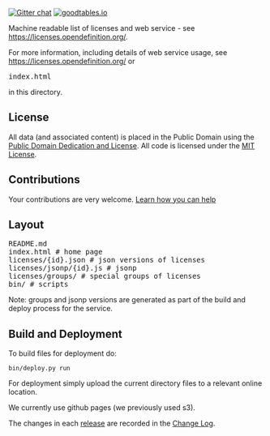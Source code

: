 [![Gitter chat](https://badges.gitter.im/gitterHQ/gitter.png)](https://gitter.im/okfn/chat)
[![goodtables.io](https://goodtables.io/badge/github/okfn/licenses.svg)](https://goodtables.io/github/okfn/licenses)


Machine readable list of licenses and web service - see
<https://licenses.opendefinition.org/>.

For more information, including details of web service usage, see
<https://licenses.opendefinition.org/> or <pre>index.html</pre> in this
directory.

## License

All data (and associated content) is placed in the Public Domain using the
[Public Domain Dedication and
License](http://opendatacommons.org/licenses/pddl/1-0/). All code is licensed
under the [MIT License](https://opensource.org/licenses/mit-license.php).

## Contributions
Your contributions are very welcome. [Learn how you can help](./CONTRIBUTING.md)

## Layout

<pre>
README.md
index.html # home page
licenses/{id}.json # json versions of licenses
licenses/jsonp/{id}.js # jsonp
licenses/groups/ # special groups of licenses
bin/ # scripts
</pre>

Note: groups and jsonp versions are generated as part of the build and deploy
process for the service.

## Build and Deployment

To build files for deployment do:

    bin/deploy.py run

For deployment simply upload the current directory files to a relevant online location.

We currently use github pages (we previously used s3).

The changes in each [release](https://github.com/okfn/licenses/releases) are recorded in the [Change Log](./CHANGELOG.md).
